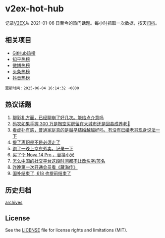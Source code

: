 # v2ex-hot-hub

 记录[V2EX](https://www.v2ex.com/)从 2021-01-06 日至今的热门话题。每小时抓取一次数据，按天[归档](archives)。
 
 ## 相关项目

- [GitHub热榜](https://github.com/snaildev/github-hot-hub)
- [知乎热榜](https://github.com/snaildev/zhihu-hot-hub)
- [微博热榜](https://github.com/snaildev/weibo-hot-hub)
- [头条热榜](https://github.com/snaildev/toutiao-hot-hub)
- [抖音热榜](https://github.com/snaildev/douyin-hot-hub)


 `更新时间：2025-06-04 16:14:32 +0800`

## 热议话题

1. [聊彩礼方面，已经聊崩了好几次。能给点介意吗](https://www.v2ex.com/t/1136242)
1. [码农如果手握 300 万是掏空买房留在大城市还是回县成养老🫠](https://www.v2ex.com/t/1136134)
1. [看虎扑有感，普通家庭真的是越早结婚越越好吗，有没有已婚老哥现身说法一下](https://www.v2ex.com/t/1136192)
1. [提了离职是不是必须走了](https://www.v2ex.com/t/1136218)
1. [跑了一晚上京东外卖，记录一下](https://www.v2ex.com/t/1136194)
1. [买了个 Nova 14 Pro ，替换小米](https://www.v2ex.com/t/1136228)
1. [怎么中国的社交平台这段时间都不让改名字/签名](https://www.v2ex.com/t/1136226)
1. [昨晚第一次开通会员看《藏海传》](https://www.v2ex.com/t/1136205)
1. [国补结束了, 618 也提前结束了](https://www.v2ex.com/t/1136202)

## 历史归档

[archives](archives)

## License

See the [LICENSE](LICENSE) file for license rights and limitations (MIT).
